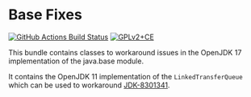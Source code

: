 # Base Fixes

[![GitHub Actions Build Status](https://github.com/wborn/openhab-base-fixes/actions/workflows/ci-build.yml/badge.svg?branch=main)](https://github.com/wborn/openhab-base-fixes/actions/workflows/ci-build.yml)
[![GPLv2+CE](https://img.shields.io/badge/license-GPL%20v2%2BCE-green.svg)](https://openjdk.org/legal/gplv2+ce.html)

This bundle contains classes to workaround issues in the OpenJDK 17 implementation of the java.base module.

It contains the OpenJDK 11 implementation of the `LinkedTransferQueue` which can be used to workaround [JDK-8301341](https://bugs.openjdk.org/browse/JDK-8301341).

